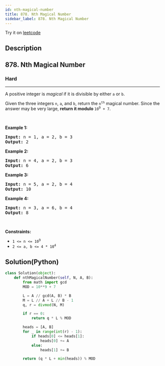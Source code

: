 ```yaml
---
id: nth-magical-number
title: 878. Nth Magical Number
sidebar_label: 878. Nth Magical Number
---
```


Try it on <a href='https://leetcode.com/problems/nth-magical-number'>leetcode</a>
## Description
<div class="description">
<h2>878. Nth Magical Number</h2><h3>Hard</h3><hr><div><p>A positive integer is <em>magical</em> if it is divisible by either <code>a</code> or <code>b</code>.</p>

<p>Given the three integers <code>n</code>, <code>a</code>, and <code>b</code>, return the <code>n<sup>th</sup></code> magical number. Since the answer may be very large, <strong>return it modulo </strong><code>10<sup>9</sup> + 7</code>.</p>

<p>&nbsp;</p>
<p><strong>Example 1:</strong></p>
<pre><strong>Input:</strong> n = 1, a = 2, b = 3
<strong>Output:</strong> 2
</pre><p><strong>Example 2:</strong></p>
<pre><strong>Input:</strong> n = 4, a = 2, b = 3
<strong>Output:</strong> 6
</pre><p><strong>Example 3:</strong></p>
<pre><strong>Input:</strong> n = 5, a = 2, b = 4
<strong>Output:</strong> 10
</pre><p><strong>Example 4:</strong></p>
<pre><strong>Input:</strong> n = 3, a = 6, b = 4
<strong>Output:</strong> 8
</pre>
<p>&nbsp;</p>
<p><strong>Constraints:</strong></p>

<ul>
	<li><code>1 &lt;= n &lt;= 10<sup>9</sup></code></li>
	<li><code>2 &lt;= a, b &lt;= 4 * 10<sup>4</sup></code></li>
</ul>
</div>
</div>

## Solution(Python)
```Python
class Solution(object):
    def nthMagicalNumber(self, N, A, B):
        from math import gcd
        MOD = 10**9 + 7

        L = A // gcd(A, B) * B
        M = L // A + L // B - 1
        q, r = divmod(N, M)

        if r == 0:
            return q * L % MOD

        heads = [A, B]
        for _ in range(int(r) - 1):
            if heads[0] <= heads[1]:
                heads[0] += A
            else:
                heads[1] += B

        return (q * L + min(heads)) % MOD
```